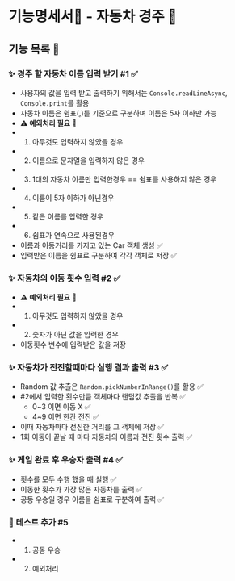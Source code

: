 # 기능명세서📜 - 자동차 경주 🚗 

## 기능 목록 📄

### ✨ 경주 할 자동차 이름 입력 받기 #1 ✅
 - 사용자의 값을 입력 받고 출력하기 위해서는 `Console.readLineAsync`, `Console.print`를 활용
 - 자동차 이름은 쉼표(,)를 기준으로 구분하며 이름은 5자 이하만 가능
 - **⚠️ 예외처리 필요 🚧**
  - 1. 아무것도 입력하지 않았을 경우 
  - 2. 이름으로 문자열을 입력하지 않은 경우 
  - 3. 1대의 자동차 이름만 입력한경우 == 쉼표를 사용하지 않은 경우
  - 4. 이름이 5자 이하가 아닌경우
  - 5. 같은 이름를 입력한 경우 
  - 6. 쉼표가 연속으로 사용된경우 
 - 이름과 이동거리를 가지고 있는 Car 객체 생성 ✅
 - 입력받은 이름을 쉼표로 구분하여 각각 객체로 저장 ✅
### ✨ 자동차의 이동 횟수 입력 #2 ✅
 - **⚠️ 예외처리 필요 🚧**
  - 1. 아무것도 입력하지 않았을 경우
  - 2. 숫자가 아닌 값을 입력한 경우
 - 이동횟수 변수에 입력받은 값을 저장
### ✨ 자동차가 전진할때마다 실행 결과 출력 #3 ✅
 - Random 값 추출은 `Random.pickNumberInRange()`를 활용 ✅
 - #2에서 입력한 횟수만큼 객체마다 랜덤값 추출을 반복 ✅
   - 0~3 이면 이동 X ✅
   - 4~9 이면 한칸 전진 ✅
 - 이때 자동차마다 전진한 거리를 그 객체에 저장 ✅
 - 1회 이동이 끝날 때 마다 자동차의 이름과 전진 횟수 출력 ✅
### ✨ 게임 완료 후 우승자 출력 #4 ✅
- 횟수를 모두 수행 했을 때 실행 ✅
- 이동한 횟수가 가장 많은 자동차를 출력 ✅
- 공동 우승일 경우 이름을 쉼표로 구분하여 출력 ✅
### 🚩 테스트 추가 #5
- 1. 공동 우승
- 2. 예외처리


